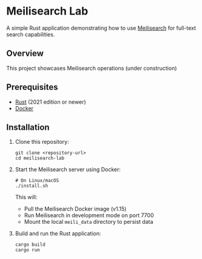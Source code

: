 # Meilisearch Lab

A simple Rust application demonstrating how to use [Meilisearch](https://www.meilisearch.com/) for full-text search capabilities.

## Overview

This project showcases Meilisearch operations (under construction)

## Prerequisites

- [Rust](https://www.rust-lang.org/tools/install) (2021 edition or newer)
- [Docker](https://docs.docker.com/get-docker/)

## Installation

1. Clone this repository:
   ```
   git clone <repository-url>
   cd meilisearch-lab
   ```

2. Start the Meilisearch server using Docker:
   ```
   # On Linux/macOS
   ./install.sh
   ```

   This will:
   - Pull the Meilisearch Docker image (v1.15)
   - Run Meilisearch in development mode on port 7700
   - Mount the local `meili_data` directory to persist data

3. Build and run the Rust application:
   ```
   cargo build
   cargo run
   ```